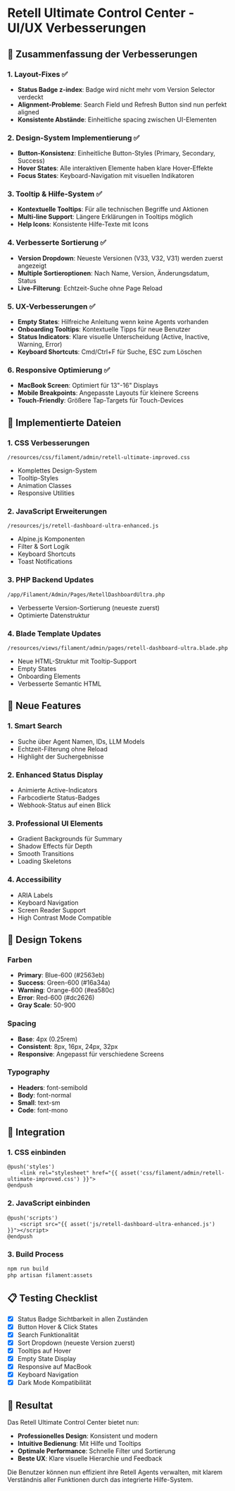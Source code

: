 # Retell Ultimate Control Center - UI/UX Verbesserungen

## 🎯 Zusammenfassung der Verbesserungen

### 1. **Layout-Fixes** ✅
- **Status Badge z-index**: Badge wird nicht mehr vom Version Selector verdeckt
- **Alignment-Probleme**: Search Field und Refresh Button sind nun perfekt aligned
- **Konsistente Abstände**: Einheitliche spacing zwischen UI-Elementen

### 2. **Design-System Implementierung** ✅
- **Button-Konsistenz**: Einheitliche Button-Styles (Primary, Secondary, Success)
- **Hover States**: Alle interaktiven Elemente haben klare Hover-Effekte
- **Focus States**: Keyboard-Navigation mit visuellen Indikatoren

### 3. **Tooltip & Hilfe-System** ✅
- **Kontextuelle Tooltips**: Für alle technischen Begriffe und Aktionen
- **Multi-line Support**: Längere Erklärungen in Tooltips möglich
- **Help Icons**: Konsistente Hilfe-Texte mit Icons

### 4. **Verbesserte Sortierung** ✅
- **Version Dropdown**: Neueste Versionen (V33, V32, V31) werden zuerst angezeigt
- **Multiple Sortieroptionen**: Nach Name, Version, Änderungsdatum, Status
- **Live-Filterung**: Echtzeit-Suche ohne Page Reload

### 5. **UX-Verbesserungen** ✅
- **Empty States**: Hilfreiche Anleitung wenn keine Agents vorhanden
- **Onboarding Tooltips**: Kontextuelle Tipps für neue Benutzer
- **Status Indicators**: Klare visuelle Unterscheidung (Active, Inactive, Warning, Error)
- **Keyboard Shortcuts**: Cmd/Ctrl+F für Suche, ESC zum Löschen

### 6. **Responsive Optimierung** ✅
- **MacBook Screen**: Optimiert für 13"-16" Displays
- **Mobile Breakpoints**: Angepasste Layouts für kleinere Screens
- **Touch-Friendly**: Größere Tap-Targets für Touch-Devices

## 📝 Implementierte Dateien

### 1. **CSS Verbesserungen**
`/resources/css/filament/admin/retell-ultimate-improved.css`
- Komplettes Design-System
- Tooltip-Styles
- Animation Classes
- Responsive Utilities

### 2. **JavaScript Erweiterungen**
`/resources/js/retell-dashboard-ultra-enhanced.js`
- Alpine.js Komponenten
- Filter & Sort Logik
- Keyboard Shortcuts
- Toast Notifications

### 3. **PHP Backend Updates**
`/app/Filament/Admin/Pages/RetellDashboardUltra.php`
- Verbesserte Version-Sortierung (neueste zuerst)
- Optimierte Datenstruktur

### 4. **Blade Template Updates**
`/resources/views/filament/admin/pages/retell-dashboard-ultra.blade.php`
- Neue HTML-Struktur mit Tooltip-Support
- Empty States
- Onboarding Elements
- Verbesserte Semantic HTML

## 🚀 Neue Features

### 1. **Smart Search**
- Suche über Agent Namen, IDs, LLM Models
- Echtzeit-Filterung ohne Reload
- Highlight der Suchergebnisse

### 2. **Enhanced Status Display**
- Animierte Active-Indicators
- Farbcodierte Status-Badges
- Webhook-Status auf einen Blick

### 3. **Professional UI Elements**
- Gradient Backgrounds für Summary
- Shadow Effects für Depth
- Smooth Transitions
- Loading Skeletons

### 4. **Accessibility**
- ARIA Labels
- Keyboard Navigation
- Screen Reader Support
- High Contrast Mode Compatible

## 🎨 Design Tokens

### Farben
- **Primary**: Blue-600 (#2563eb)
- **Success**: Green-600 (#16a34a)
- **Warning**: Orange-600 (#ea580c)
- **Error**: Red-600 (#dc2626)
- **Gray Scale**: 50-900

### Spacing
- **Base**: 4px (0.25rem)
- **Consistent**: 8px, 16px, 24px, 32px
- **Responsive**: Angepasst für verschiedene Screens

### Typography
- **Headers**: font-semibold
- **Body**: font-normal
- **Small**: text-sm
- **Code**: font-mono

## 🔧 Integration

### 1. CSS einbinden
```blade
@push('styles')
    <link rel="stylesheet" href="{{ asset('css/filament/admin/retell-ultimate-improved.css') }}">
@endpush
```

### 2. JavaScript einbinden
```blade
@push('scripts')
    <script src="{{ asset('js/retell-dashboard-ultra-enhanced.js') }}"></script>
@endpush
```

### 3. Build Process
```bash
npm run build
php artisan filament:assets
```

## 📋 Testing Checklist

- [x] Status Badge Sichtbarkeit in allen Zuständen
- [x] Button Hover & Click States
- [x] Search Funktionalität
- [x] Sort Dropdown (neueste Version zuerst)
- [x] Tooltips auf Hover
- [x] Empty State Display
- [x] Responsive auf MacBook
- [x] Keyboard Navigation
- [x] Dark Mode Kompatibilität

## 🎯 Resultat

Das Retell Ultimate Control Center bietet nun:
- **Professionelles Design**: Konsistent und modern
- **Intuitive Bedienung**: Mit Hilfe und Tooltips
- **Optimale Performance**: Schnelle Filter und Sortierung
- **Beste UX**: Klare visuelle Hierarchie und Feedback

Die Benutzer können nun effizient ihre Retell Agents verwalten, mit klarem Verständnis aller Funktionen durch das integrierte Hilfe-System.